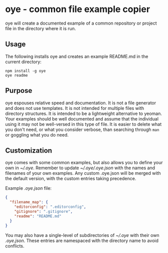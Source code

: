 oye - common file example copier
================================

oye will create a documented example of a common repository or project file in the directory where it is run.

## Usage

The following installs oye and creates an example README.md in the current directory:

```shell
npm install -g oye
oye readme
```

## Purpose

oye espouses relative speed and documentation. It is not a file generator and does not use templates. It is not intended for multiple files with directory structures. It is intended to be a lightweight alternative to yeoman. Your examples should be well documented and assume that the individual using it may not be well-versed in this type of file. It is easier to delete what you don't need, or what you consider verbose, than searching through `man` or goggling what you do need.

## Customization

oye comes with some common examples, but also allows you to define your own in _~/.oye_. Remember to update _~/.oye/.oye.json_ with the names and filenames of your own examples. Any custom .oye.json will be merged with the default version, with the custom entries taking precedence.

Example _.oye.json_ file:

```json
{
  "filename_map": {
    "editorconfig": ".editorconfig",
    "gitignore": ".gitignore",
    "readme": "README.md"
  }
}
```

You may also have a single-level of subdirectories of _~/.oye_ with their own _.oye.json_. These entries are namespaced with the directory name to avoid conflicts.
